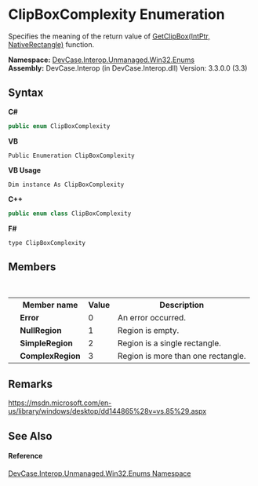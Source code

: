 # ClipBoxComplexity Enumeration
 

Specifies the meaning of the return value of <a href="M_DevCase_Interop_Unmanaged_Win32_NativeMethods_GetClipBox">GetClipBox(IntPtr, NativeRectangle)</a> function.

**Namespace:**&nbsp;<a href="N_DevCase_Interop_Unmanaged_Win32_Enums">DevCase.Interop.Unmanaged.Win32.Enums</a><br />**Assembly:**&nbsp;DevCase.Interop (in DevCase.Interop.dll) Version: 3.3.0.0 (3.3)

## Syntax

**C#**<br />
``` C#
public enum ClipBoxComplexity
```

**VB**<br />
``` VB
Public Enumeration ClipBoxComplexity
```

**VB Usage**<br />
``` VB Usage
Dim instance As ClipBoxComplexity
```

**C++**<br />
``` C++
public enum class ClipBoxComplexity
```

**F#**<br />
``` F#
type ClipBoxComplexity
```


## Members
&nbsp;<table><tr><th></th><th>Member name</th><th>Value</th><th>Description</th></tr><tr><td /><td target="F:DevCase.Interop.Unmanaged.Win32.Enums.ClipBoxComplexity.Error">**Error**</td><td>0</td><td>An error occurred.</td></tr><tr><td /><td target="F:DevCase.Interop.Unmanaged.Win32.Enums.ClipBoxComplexity.NullRegion">**NullRegion**</td><td>1</td><td>Region is empty.</td></tr><tr><td /><td target="F:DevCase.Interop.Unmanaged.Win32.Enums.ClipBoxComplexity.SimpleRegion">**SimpleRegion**</td><td>2</td><td>Region is a single rectangle.</td></tr><tr><td /><td target="F:DevCase.Interop.Unmanaged.Win32.Enums.ClipBoxComplexity.ComplexRegion">**ComplexRegion**</td><td>3</td><td>Region is more than one rectangle.</td></tr></table>

## Remarks
<a href="https://msdn.microsoft.com/en-us/library/windows/desktop/dd144865%28v=vs.85%29.aspx" target="_blank">https://msdn.microsoft.com/en-us/library/windows/desktop/dd144865%28v=vs.85%29.aspx</a>

## See Also


#### Reference
<a href="N_DevCase_Interop_Unmanaged_Win32_Enums">DevCase.Interop.Unmanaged.Win32.Enums Namespace</a><br />
